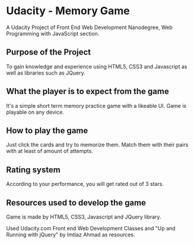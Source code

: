 # Udacity - Memory Game

A Udacity Project of Front End Web Development Nanodegree, Web Programming with JavaScript section.

## Purpose of the Project

To gain knowledge and experience using HTML5, CSS3 and Javascript as well as libraries such as JQuery.

## What the player is to expect from the game

It's a simple short term memory practice game with a likeable UI. Game is playable on any device.

## How to play the game

Just click the cards and try to memorize them. Match them with their pairs with at least of amount of attempts.

## Rating system

According to your performance, you will get rated out of 3 stars.

## Resources used to develop the game

Game is made by HTML5, CSS3, Javascript and JQuery library. 

Used Udacity.com Front end Web Development Classes and "Up and Running with jQuery" by Imtiaz Ahmad as resources.
